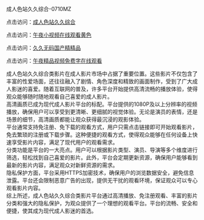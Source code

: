 成人色站久久综合-0710MZ

点击访问：<a href="https://heiliaoow5kzm.pages.dev">成人色站久久综合</a>

点击访问：<a href="https://heiliaowzu4ur.pages.dev">午夜小视频在线观看黄色</a>

点击访问：<a href="https://heiliaozj3tjd.pages.dev">久久无码国产精精品</a>

点击访问：<a href="https://heiliao2dmwwy.pages.dev">午夜精品视频免费字在线观看</a>

成人色站久久综合类影片在成人影片市场中占据了重要位置。这些影片不仅包含了丰富的性爱场面，还往往融入了剧情、角色深度和精致的画面制作，受到了广大成人影迷的喜爱。随着互联网的普及，许多平台开始提供高清流畅的播放体验，使得观众能够随时随地观看自己喜爱的成人影片。  
高清画质已成为现代成人影片平台的标配。平台提供的1080P及以上分辨率的视频播放，确保用户可以享受到更清晰、更细腻的视觉体验。无论是演员的表情，还是场景的细节，高清画质都能让观众获得最沉浸的观影体验。  
平台通常支持免注册、免下载的观看方式，用户只需点击链接即可开始观看影片，免去繁琐的注册或下载步骤。这种便捷的观看方式，使得观众能够在任何设备上快速享受影片内容，满足了现代用户的观看需求。  
分类功能是平台的一大亮点。用户可以根据影片类型、演员、导演等多个维度进行筛选，轻松找到自己喜爱的影片。此外，平台会定期更新资源，确保用户能够看到最新的影片内容，满足观众对新鲜资源的需求。  
隐私保护方面，平台采用HTTPS加密技术，确保用户的浏览数据安全，避免信息泄露。平台还会限制恶意广告的出现，提供无干扰的观看环境，保证观众可以专心观看影片内容。  
综上所述，成人色站久久综合类影片平台通过高清播放、免注册观看、丰富的影片分类和强大的隐私保护，为观众提供了一个理想的观看平台。平台的流畅、安全和便捷，使其成为现代成人影迷的首选。

<span style="display:none;">[Canonical link]( https://github.com/job234543/ribentt09)</span>
